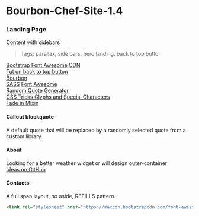 # Bourbon-Chef-Site-1.4
### Landing Page
Content with sidebars  
> Tags: parallax, side bars, hero landing, back to top button  

[Bootstrap Font Awesome CDN](https://www.bootstrapcdn.com/fontawesome/)  
[Tut on back to top button](https://getflywheel.com/layout/add-sticky-back-top-button-website/)  
[Bourbon](http://bourbon.io/docs/)   
[SASS](http://sass-lang.com/libsass)
[Font Awesome](http://fontawesome.io/icons/)  
[Random Quote Generator](http://codepen.io/kkoutoup/pen/zxmGLE)  
[CSS Tricks Glyphs and Special Characters](https://css-tricks.com/snippets/html/glyphs/)  
[Fade in Mixin](https://coderwall.com/p/-xfqmq/scss-keyframe-mixin)  

#### Callout blockquote
A default quote that will be replaced by a randomly selected quote from a custom library.

#### About
Looking for a better weather widget or will design outer-container  
[Ideas on GitHub](https://github.com/search?utf8=%E2%9C%93&q=weather+widget)


#### Contacts  
A full span layout, no aside, REFILLS pattern.


```html
<link rel="stylesheet" href="https://maxcdn.bootstrapcdn.com/font-awesome/4.7.0/css/font-awesome.min.css" />
```
